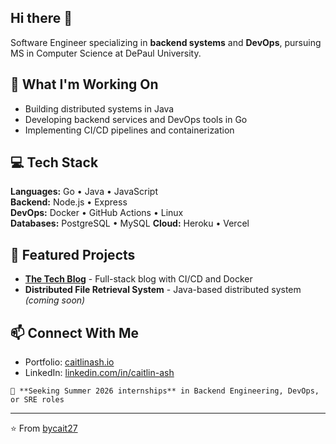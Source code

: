 ## Hi there 👋 

Software Engineer specializing in **backend systems** and **DevOps**, pursuing MS in Computer Science at DePaul University.

## 🔭 What I'm Working On
- Building distributed systems in Java
- Developing backend services and DevOps tools in Go
- Implementing CI/CD pipelines and containerization

## 💻 Tech Stack
**Languages:** Go • Java • JavaScript  
**Backend:** Node.js • Express  
**DevOps:** Docker • GitHub Actions • Linux  
**Databases:** PostgreSQL • MySQL 
**Cloud:** Heroku • Vercel

## 🚀 Featured Projects
- **[The Tech Blog](https://github.com/bycait27/tech-blog)** - Full-stack blog with CI/CD and Docker
- **Distributed File Retrieval System** - Java-based distributed system *(coming soon)*

## 📫 Connect With Me
- Portfolio: [caitlinash.io](https://caitlinash.io)
- LinkedIn: [linkedin.com/in/caitlin-ash](https://linkedin.com/in/caitlin-ash)

```💼 **Seeking Summer 2026 internships** in Backend Engineering, DevOps, or SRE roles```

---

⭐️ From [bycait27](https://github.com/bycait27)
